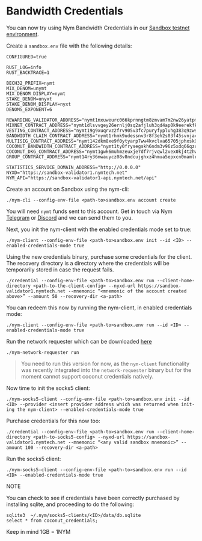 # Bandwidth Credentials

You can now try using Nym Bandwidth Credentials in our [Sandbox testnet environment](https://sandbox-explorer.nymtech.net).

Create a `sandbox.env` file with the following details: 

```
CONFIGURED=true

RUST_LOG=info
RUST_BACKTRACE=1

BECH32_PREFIX=nymt
MIX_DENOM=unymt
MIX_DENOM_DISPLAY=nymt
STAKE_DENOM=unyxt
STAKE_DENOM_DISPLAY=nyxt
DENOMS_EXPONENT=6

REWARDING_VALIDATOR_ADDRESS="nymt1mxuweurc066kprnngtm8zmvam7m2nw26yatpmv"
MIXNET_CONTRACT_ADDRESS="nymt1dlsvvgey26ernlj0sq2afjluh3qd4ap0k9eerekfkw5algqrwqksaf2qf7"
VESTING_CONTRACT_ADDRESS="nymt19g9xuqrvz2frv905v3fc7puryfypluhg383q9zwsmedrlqekfgys62ykm4"
BANDWIDTH_CLAIM_CONTRACT_ADDRESS="nymt1rhmk9udessnv3r8f3eh2s03f45svnjaczpmcqz"
MULTISIG_CONTRACT_ADDRESS="nymt142dkm8xe9f0ytyarp7ww4kvclva65705jphxsk9exn3nqdsm8jkqnp06ac"
COCONUT_BANDWIDTH_CONTRACT_ADDRESS="nymt1ty0frysegskh6ndm3v96z5xdq66qzcu0aw7xcxlgp54jg0mjwlgqplc6v0"
COCONUT_DKG_CONTRACT_ADDRESS="nymt1gwk6muhmzeuxje7df7rjvqwl2vex0kj4t2hwuzmyx5k62kfusu5qk4k5z4"
GROUP_CONTRACT_ADDRESS="nymt14ry36mwauycz08v8ndcujghxz4hmua5epxcn0mamlr3suqe0l2qsqx5ya2"

STATISTICS_SERVICE_DOMAIN_ADDRESS="http://0.0.0.0"
NYXD="https://sandbox-validator1.nymtech.net"
NYM_API="https://sandbox-validator1-api.nymtech.net/api"
```

Create an account on Sandbox using the nym-cli: 

```./nym-cli --config-env-file <path-to>sandbox.env account create```

You will need `nymt` funds sent to this account. Get in touch via Nym [Telegram](https://t.me/nymchan) or [Discord](https://discord.com/invite/nym) and we can send them to you. 

Next, you init the nym-client with the enabled credentials mode set to true:  

```./nym-client --config-env-file <path-to>sandbox.env init --id <ID> --enabled-credentials-mode true```

Using the new credentials binary, purchase some credentials for the client. The recovery directory is a directory where the credentials will be temporarily stored in case the request fails.  

```./credential --config-env-file <path-to>sandbox.env run --client-home-directory <path-to-the-client-config> --nyxd-url https://sandbox-validator1.nymtech.net --mnemonic “<mnemonic of the account created above>” --amount 50 --recovery-dir <a-path> ```

You can redeem this now by running the nym-client, in enabled credentials mode:

```./nym-client --config-env-file <path-to>sandbox.env run --id <ID> --enabled-credentials-mode true```

Run the network requester which can be downloaded [here](https://github.com/nymtech/nym/releases/download/nym-binaries-v1.1.9/nym-network-requester)

 `./nym-network-requester run`

> You need to run this version for now, as the `nym-client` functionality was recently integrated into the `network-requester` binary but for the moment cannot support coconut credentials natively.

Now time to init the socks5 client: 

`./nym-socks5-client --config-env-file <path-to>sandbox.env init --id <ID> --provider <insert provider address which was returned when init-ing the nym-client> --enabled-credentials-mode true`

Purchase credentials for this now too: 

`./credential --config-env-file <path-to>sandbox.env run --client-home-directory <path-to-socks5-config> --nyxd-url https://sandbox-validator1.nymtech.net --mnemonic “<any valid sandbox mnemonic>” --amount 100 --recovery-dir <a-path>`

Run the socks5 client:

`./nym-socks5-client --config-env-file <path-to>sandbox.env run --id <ID> --enabled-credentials-mode true`

NOTE 

You can check to see if credentials have been correctly purchased by installing sqlite, and proceeding to do the following:

```
sqlite3  ~/.nym/socks5-clients/<ID>/data/db.sqlite 
select * from coconut_credentials;
```

Keep in mind 1GB = 1NYM 
